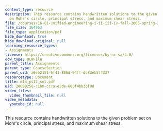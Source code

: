 ```yaml
---
content_type: resource
description: This resource contains handwritten solutions to the given problem set
  on Mohr's circle, principal stress, and maximum shear stress.
file: /courses/16-01-unified-engineering-i-ii-iii-iv-fall-2005-spring-2006/28898256c1b8cccae5de680f4bb33f9d_m14_ps12_sol.pdf
file_size: 164963
file_type: application/pdf
hide_download: true
hide_download_original: null
learning_resource_types:
- Assignments
license: https://creativecommons.org/licenses/by-nc-sa/4.0/
ocw_type: OCWFile
parent_title: Assignments
parent_type: CourseSection
parent_uid: a6eb2151-6f41-806d-94ff-dc83eb5f4337
resourcetype: Document
title: m14_ps12_sol.pdf
uid: 28898256-c1b8-ccca-e5de-680f4bb33f9d
video_files:
  video_thumbnail_file: null
video_metadata:
  youtube_id: null
---
```

This resource contains handwritten solutions to the given problem set on Mohr's circle, principal stress, and maximum shear stress.